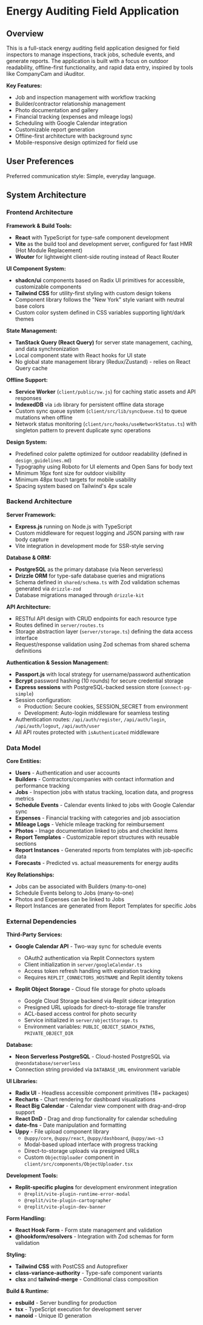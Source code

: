 # Energy Auditing Field Application

## Overview

This is a full-stack energy auditing field application designed for field inspectors to manage inspections, track jobs, schedule events, and generate reports. The application is built with a focus on outdoor readability, offline-first functionality, and rapid data entry, inspired by tools like CompanyCam and iAuditor.

**Key Features:**
- Job and inspection management with workflow tracking
- Builder/contractor relationship management
- Photo documentation and gallery
- Financial tracking (expenses and mileage logs)
- Scheduling with Google Calendar integration
- Customizable report generation
- Offline-first architecture with background sync
- Mobile-responsive design optimized for field use

## User Preferences

Preferred communication style: Simple, everyday language.

## System Architecture

### Frontend Architecture

**Framework & Build Tools:**
- **React** with TypeScript for type-safe component development
- **Vite** as the build tool and development server, configured for fast HMR (Hot Module Replacement)
- **Wouter** for lightweight client-side routing instead of React Router

**UI Component System:**
- **shadcn/ui** components based on Radix UI primitives for accessible, customizable components
- **Tailwind CSS** for utility-first styling with custom design tokens
- Component library follows the "New York" style variant with neutral base colors
- Custom color system defined in CSS variables supporting light/dark themes

**State Management:**
- **TanStack Query (React Query)** for server state management, caching, and data synchronization
- Local component state with React hooks for UI state
- No global state management library (Redux/Zustand) - relies on React Query cache

**Offline Support:**
- **Service Worker** (`client/public/sw.js`) for caching static assets and API responses
- **IndexedDB** via `idb` library for persistent offline data storage
- Custom sync queue system (`client/src/lib/syncQueue.ts`) to queue mutations when offline
- Network status monitoring (`client/src/hooks/useNetworkStatus.ts`) with singleton pattern to prevent duplicate sync operations

**Design System:**
- Predefined color palette optimized for outdoor readability (defined in `design_guidelines.md`)
- Typography using Roboto for UI elements and Open Sans for body text
- Minimum 16px font size for outdoor visibility
- Minimum 48px touch targets for mobile usability
- Spacing system based on Tailwind's 4px scale

### Backend Architecture

**Server Framework:**
- **Express.js** running on Node.js with TypeScript
- Custom middleware for request logging and JSON parsing with raw body capture
- Vite integration in development mode for SSR-style serving

**Database & ORM:**
- **PostgreSQL** as the primary database (via Neon serverless)
- **Drizzle ORM** for type-safe database queries and migrations
- Schema defined in `shared/schema.ts` with Zod validation schemas generated via `drizzle-zod`
- Database migrations managed through `drizzle-kit`

**API Architecture:**
- RESTful API design with CRUD endpoints for each resource type
- Routes defined in `server/routes.ts`
- Storage abstraction layer (`server/storage.ts`) defining the data access interface
- Request/response validation using Zod schemas from shared schema definitions

**Authentication & Session Management:**
- **Passport.js** with local strategy for username/password authentication
- **Bcrypt** password hashing (10 rounds) for secure credential storage
- **Express sessions** with PostgreSQL-backed session store (`connect-pg-simple`)
- Session configuration:
  - Production: Secure cookies, SESSION_SECRET from environment
  - Development: Auto-login middleware for seamless testing
- Authentication routes: `/api/auth/register`, `/api/auth/login`, `/api/auth/logout`, `/api/auth/user`
- All API routes protected with `isAuthenticated` middleware

### Data Model

**Core Entities:**
- **Users** - Authentication and user accounts
- **Builders** - Contractors/companies with contact information and performance tracking
- **Jobs** - Inspection jobs with status tracking, location data, and progress metrics
- **Schedule Events** - Calendar events linked to jobs with Google Calendar sync
- **Expenses** - Financial tracking with categories and job association
- **Mileage Logs** - Vehicle mileage tracking for reimbursement
- **Photos** - Image documentation linked to jobs and checklist items
- **Report Templates** - Customizable report structures with reusable sections
- **Report Instances** - Generated reports from templates with job-specific data
- **Forecasts** - Predicted vs. actual measurements for energy audits

**Key Relationships:**
- Jobs can be associated with Builders (many-to-one)
- Schedule Events belong to Jobs (many-to-one)
- Photos and Expenses can be linked to Jobs
- Report Instances are generated from Report Templates for specific Jobs

### External Dependencies

**Third-Party Services:**
- **Google Calendar API** - Two-way sync for schedule events
  - OAuth2 authentication via Replit Connectors system
  - Client initialization in `server/googleCalendar.ts`
  - Access token refresh handling with expiration tracking
  - Requires `REPLIT_CONNECTORS_HOSTNAME` and Replit identity tokens

- **Replit Object Storage** - Cloud file storage for photo uploads
  - Google Cloud Storage backend via Replit sidecar integration
  - Presigned URL uploads for direct-to-storage file transfer
  - ACL-based access control for photo security
  - Service initialized in `server/objectStorage.ts`
  - Environment variables: `PUBLIC_OBJECT_SEARCH_PATHS`, `PRIVATE_OBJECT_DIR`

**Database:**
- **Neon Serverless PostgreSQL** - Cloud-hosted PostgreSQL via `@neondatabase/serverless`
- Connection string provided via `DATABASE_URL` environment variable

**UI Libraries:**
- **Radix UI** - Headless accessible component primitives (18+ packages)
- **Recharts** - Chart rendering for dashboard visualizations
- **React Big Calendar** - Calendar view component with drag-and-drop support
- **React DnD** - Drag and drop functionality for calendar scheduling
- **date-fns** - Date manipulation and formatting
- **Uppy** - File upload component library
  - `@uppy/core`, `@uppy/react`, `@uppy/dashboard`, `@uppy/aws-s3`
  - Modal-based upload interface with progress tracking
  - Direct-to-storage uploads via presigned URLs
  - Custom `ObjectUploader` component in `client/src/components/ObjectUploader.tsx`

**Development Tools:**
- **Replit-specific plugins** for development environment integration
  - `@replit/vite-plugin-runtime-error-modal`
  - `@replit/vite-plugin-cartographer`
  - `@replit/vite-plugin-dev-banner`

**Form Handling:**
- **React Hook Form** - Form state management and validation
- **@hookform/resolvers** - Integration with Zod schemas for form validation

**Styling:**
- **Tailwind CSS** with PostCSS and Autoprefixer
- **class-variance-authority** - Type-safe component variants
- **clsx** and **tailwind-merge** - Conditional class composition

**Build & Runtime:**
- **esbuild** - Server bundling for production
- **tsx** - TypeScript execution for development server
- **nanoid** - Unique ID generation